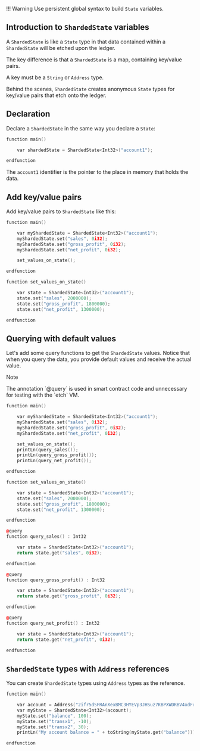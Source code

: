 !!! Warning
Use persistent global syntax to build `State` variables.

## Introduction to `ShardedState` variables

A `ShardedState` is like a `State` type in that data contained within a `ShardedState` will be etched upon the ledger.

The key difference is that a `ShardedState` is a map, containing key/value pairs.

A key must be a `String` or `Address` type.

Behind the scenes, `ShardedState` creates anonymous `State` types for key/value pairs that etch onto the ledger.

## Declaration

Declare a `ShardedState` in the same way you declare a `State`:

```c++
function main()

    var shardedState = ShardedState<Int32>("account1");

endfunction
```

The `account1` identifier is the pointer to the place in memory that holds the data.

## Add key/value pairs

Add key/value pairs to `ShardedState` like this:

```c++
function main()

    var myShardedState = ShardedState<Int32>("account1");
    myShardedState.set("sales", 0i32);
    myShardedState.set("gross_profit", 0i32);
    myShardedState.set("net_profit", 0i32);

    set_values_on_state();

endfunction

function set_values_on_state()

    var state = ShardedState<Int32>("account1");
    state.set("sales", 2000000);
    state.set("gross_profit", 1800000);
    state.set("net_profit", 1300000);

endfunction
```

## Querying with default values

Let's add some query functions to get the `ShardedState` values. Notice that when you query the data, you provide default values and receive the actual value.

<div class="admonition note">
  <p class="admonition-title">Note</p>
  <p>The annotation `@query` is used in smart contract code and unnecessary for testing with the `etch` VM.</p>
</div>

```c++
function main()

    var myShardedState = ShardedState<Int32>("account1");
    myShardedState.set("sales", 0i32);
    myShardedState.set("gross_profit", 0i32);
    myShardedState.set("net_profit", 0i32);

    set_values_on_state();
    printLn(query_sales());
    printLn(query_gross_profit());
    printLn(query_net_profit());

endfunction

function set_values_on_state()

    var state = ShardedState<Int32>("account1");
    state.set("sales", 2000000);
    state.set("gross_profit", 1800000);
    state.set("net_profit", 1300000);

endfunction

@query
function query_sales() : Int32

    var state = ShardedState<Int32>("account1");
    return state.get("sales", 0i32);

endfunction

@query
function query_gross_profit() : Int32

    var state = ShardedState<Int32>("account1");
    return state.get("gross_profit", 0i32);

endfunction

@query
function query_net_profit() : Int32

    var state = ShardedState<Int32>("account1");
    return state.get("net_profit", 0i32);

endfunction
```

## `ShardedState` types with `Address` references

You can create `ShardedState` types using `Address` types as the reference.

```c++
function main()

    var account = Address("2ifr5dSFRAnXexBMC3HYEVp3JHSuz7KBPXWDRBV4xdFrqGy6R9");
    var myState = ShardedState<Int32>(account);
    myState.set("balance", 100);
    myState.set("transx1", -10);
    myState.set("transx2", 30);
    printLn("My account balance = " + toString(myState.get("balance")));

endfunction
```

<br/>
